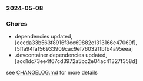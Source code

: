 ### 2024-05-08

### Chores
+ dependencies updated, [eeeda33b563f8916f3cc69882e1313166e47069f], [5ffa94faf56933909cac9ef760321fbfb4a95eea]
+ .devcontainer dependencies updated, [acd1dc73ee4f67cd3972a5bc2e04ac41327f358d]

see <a href='https://github.com/mrjackwills/obliqoro/blob/main/CHANGELOG.md'>CHANGELOG.md</a> for more details

